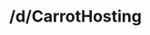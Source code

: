 ---
title: /d/CarrotHosting
link_onion: http://vworp2mspe566cws.onion/to/dread/cc24ab7bb3
tags:
  - carrothosting
---